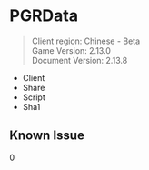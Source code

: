 # PGRData
> Client region: Chinese - Beta <br>
> Game Version: 2.13.0 <br/>
> Document Version: 2.13.8 <br/>

- Client
- Share
- Script
- Sha1

## Known Issue 
0
